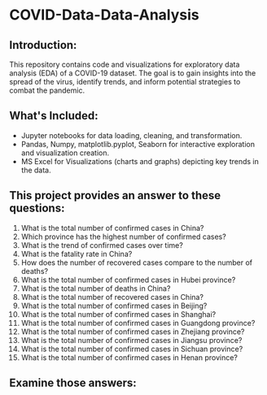 # COVID-Data-Data-Analysis
## Introduction:

This repository contains code and visualizations for exploratory data analysis (EDA) of a COVID-19 dataset. The goal is to gain insights into the spread of the virus, identify trends, and inform potential strategies to combat the pandemic.

## What's Included:

* Jupyter notebooks for data loading, cleaning, and transformation.
* Pandas, Numpy, matplotlib.pyplot, Seaborn for interactive exploration and visualization creation.
* MS Excel for Visualizations (charts and graphs) depicting key trends in the data.

## This project provides an answer to these questions:

1. What is the total number of confirmed cases in China?
2. Which province has the highest number of confirmed cases?
3. What is the trend of confirmed cases over time?
4. What is the fatality rate in China?
5. How does the number of recovered cases compare to the number of deaths?
6. What is the total number of confirmed cases in Hubei province?
7. What is the total number of deaths in China?
8. What is the total number of recovered cases in China?
9. What is the total number of confirmed cases in Beijing?
10. What is the total number of confirmed cases in Shanghai?
11. What is the total number of confirmed cases in Guangdong province?
12. What is the total number of confirmed cases in Zhejiang province?
13. What is the total number of confirmed cases in Jiangsu province?
14. What is the total number of confirmed cases in Sichuan province?
15. What is the total number of confirmed cases in Henan province?

## Examine those answers:

